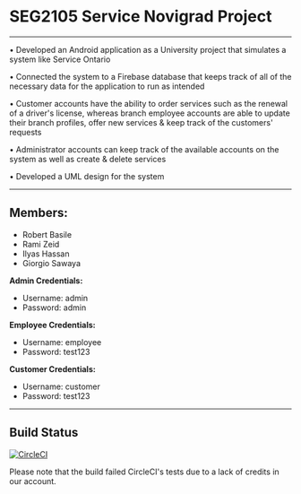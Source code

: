 # SEG2105 Service Novigrad Project

---------------------------------------------

• Developed an Android application as a University project that simulates a system like Service Ontario

• Connected the system to a Firebase database that keeps track of all of the necessary data for the application to run as intended

• Customer accounts have the ability to order services such as the renewal of a driver's license, whereas branch employee accounts are able to update their branch profiles, offer new services & keep track of the customers' requests

• Administrator accounts can keep track of the available accounts on the system as well as create & delete services

• Developed a UML design for the system

---------------------------------------------

## Members:
- Robert Basile
- Rami Zeid
- Ilyas Hassan
- Giorgio Sawaya

**Admin Credentials:**
- Username: admin
- Password: admin

**Employee Credentials:**
- Username: employee
- Password: test123

**Customer Credentials:**
- Username: customer
- Password: test123

---------------------------------------------

## Build Status
[![CircleCI](https://circleci.com/gh/SEG2105-uottawa/seg2105f20-project-project_gr-8.svg?style=svg&circle-token=2827af0bd8d7d3156c79ae93cd5d9f812e329b61)](https://app.circleci.com/pipelines/github/SEG2105-uottawa/seg2105f20-project-project_gr-8)

Please note that the build failed CircleCI's tests due to a lack of credits in our account.
